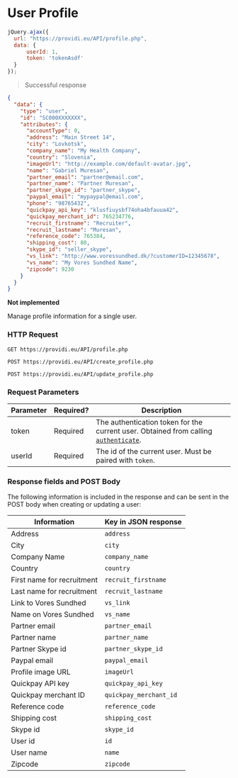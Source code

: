 # User Profile

```js
jQuery.ajax({
  url: "https://providi.eu/API/profile.php",
  data: {
      userId: 1,
      token: 'tokenAsdf'
  }
});
```

> Successful response

```json
{
  "data": {
    "type": "user",
    "id": "SC000XXXXXXX",
    "attributes": {
      "accountType": 0,
      "address": "Main Street 14",
      "city": "Lovkotsk",
      "company_name": "My Health Company",
      "country": "Slovenia",
      "imageUrl": "http://example.com/default-avatar.jpg",
      "name": "Gabriel Muresan",
      "partner_email": "partner@email.com",
      "partner_name": "Partner Muresan",
      "partner_skype_id": "partner_skype",
      "paypal_email": "mypaypal@email.com",
      "phone": "98765432",
      "quickpay_api_key": "klusfiuysbf74oha4bfauua42",
      "quickpay_merchant_id": 765234776,
      "recruit_firstname": "Recruiter",
      "recruit_lastname": "Muresan",
      "reference_code": 765384,
      "shipping_cost": 80,
      "skype_id": "seller_skype",
      "vs_link": "http://www.voressundhed.dk/?customerID=12345678",
      "vs_name": "My Vores Sundhed Name",
      "zipcode": 9230
    }
  }
}
```

<aside class="warning">
  <strong>Not implemented</strong>
</aside>

Manage profile information for a single user.

### HTTP Request
`GET https://providi.eu/API/profile.php`

`POST https://providi.eu/API/create_profile.php`

`POST https://providi.eu/API/update_profile.php`

### Request Parameters
Parameter | Required? | Description
--------- | --------- | -----------
token | Required | The authentication token for the current user. Obtained from calling [`authenticate`](#authentication).
userId | Required | The id of the current user. Must be paired with `token`.

### Response fields and POST Body
The following information is included in the response and can be sent in the POST body when creating or updating a user:

| Information                | Key in JSON response   |
| -------------------------- | ---------------------- |
| Address                    | `address`              |
| City                       | `city`                 |
| Company Name               | `company_name`         |
| Country                    | `country`              |
| First name for recruitment | `recruit_firstname`    |
| Last name for recruitment  | `recruit_lastname`     |
| Link to Vores Sundhed      | `vs_link`              |
| Name on Vores Sundhed      | `vs_name`              |
| Partner email              | `partner_email`        |
| Partner name               | `partner_name`         |
| Partner Skype id           | `partner_skype_id`     |
| Paypal email               | `paypal_email`         |
| Profile image URL          | `imageUrl`             |
| Quickpay API key           | `quickpay_api_key`     |
| Quickpay merchant ID       | `quickpay_merchant_id` |
| Reference code             | `reference_code`       |
| Shipping cost              | `shipping_cost`        |
| Skype id                   | `skype_id`             |
| User id                    | `id`                   |
| User name                  | `name`                 |
| Zipcode                    | `zipcode`              |
